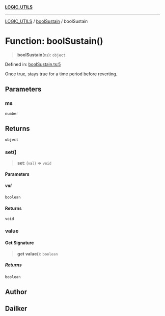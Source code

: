 [**LOGIC_UTILS**](../../README.md)

***

[LOGIC_UTILS](../../README.md) / [boolSustain](../README.md) / boolSustain

# Function: boolSustain()

> **boolSustain**(`ms`): `object`

Defined in: [boolSustain.ts:5](https://github.com/dailker/everyutil-js/blob/b3e269da55b7d96c15eb37e98c5c4f6b94f05f6f/src/logic/boolSustain.ts#L5)

Once true, stays true for a time period before reverting.

## Parameters

### ms

`number`

## Returns

`object`

### set()

> **set**: (`val`) => `void`

#### Parameters

##### val

`boolean`

#### Returns

`void`

### value

#### Get Signature

> **get** **value**(): `boolean`

##### Returns

`boolean`

## Author

## Dailker

